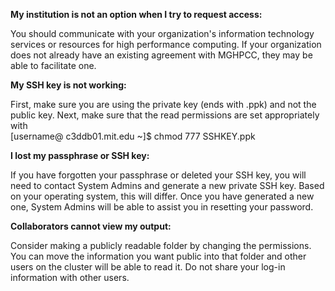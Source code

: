 **My institution is not an option when I try to request access:**

You should communicate with your organization's information technology services or resources for high performance computing. If your organization does not already have an existing agreement with MGHPCC, they may be able to facilitate one. 

**My SSH key is not working:** 

First, make sure you are using the private key (ends with .ppk) and not the public key. 
Next, make sure that the read permissions are set appropriately with  
[username@ c3ddb01.mit.edu ~]$ chmod 777 SSHKEY.ppk
  
**I lost my passphrase or SSH key:** 

If you have forgotten your passphrase or deleted your SSH key, you will need to contact System Admins and generate a new private SSH key. Based on your operating system, this will differ. 
Once you have generated a new one, System Admins will be able to assist you in resetting your password. 

**Collaborators cannot view my output:**

Consider making a publicly readable folder by changing the permissions. You can move the information you want public into that folder and other users on the cluster will be able to read it. Do not share your log-in information with other users.

 
